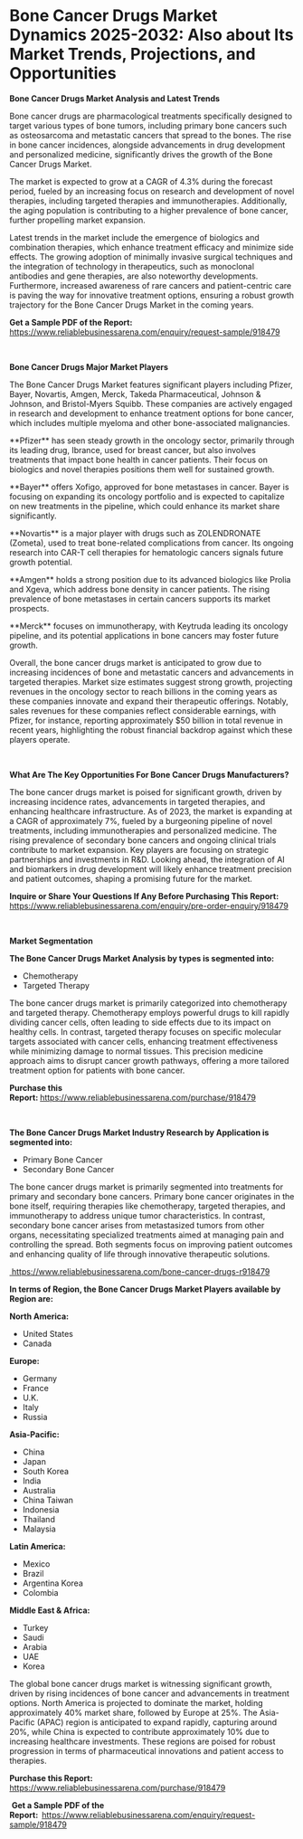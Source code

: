 <p><h1>Bone Cancer Drugs Market Dynamics 2025-2032: Also about Its Market Trends, Projections, and Opportunities</h1></p><p><strong>Bone Cancer Drugs Market Analysis and Latest Trends</strong></p>
<p><p>Bone cancer drugs are pharmacological treatments specifically designed to target various types of bone tumors, including primary bone cancers such as osteosarcoma and metastatic cancers that spread to the bones. The rise in bone cancer incidences, alongside advancements in drug development and personalized medicine, significantly drives the growth of the Bone Cancer Drugs Market.</p><p>The market is expected to grow at a CAGR of 4.3% during the forecast period, fueled by an increasing focus on research and development of novel therapies, including targeted therapies and immunotherapies. Additionally, the aging population is contributing to a higher prevalence of bone cancer, further propelling market expansion. </p><p>Latest trends in the market include the emergence of biologics and combination therapies, which enhance treatment efficacy and minimize side effects. The growing adoption of minimally invasive surgical techniques and the integration of technology in therapeutics, such as monoclonal antibodies and gene therapies, are also noteworthy developments. Furthermore, increased awareness of rare cancers and patient-centric care is paving the way for innovative treatment options, ensuring a robust growth trajectory for the Bone Cancer Drugs Market in the coming years.</p></p>
<p><strong>Get a Sample PDF of the Report:&nbsp;</strong> <a href="https://www.reliablebusinessarena.com/enquiry/request-sample/918479?utm_campaign=3438&utm_medium=2&utm_source=Github&utm_content=ia&utm_term=18042025&utm_id=bone-cancer-drugs">https://www.reliablebusinessarena.com/enquiry/request-sample/918479</a></p>
<p>&nbsp;</p>
<p><strong>Bone Cancer Drugs Major Market Players</strong></p>
<p><p>The Bone Cancer Drugs Market features significant players including Pfizer, Bayer, Novartis, Amgen, Merck, Takeda Pharmaceutical, Johnson & Johnson, and Bristol-Myers Squibb. These companies are actively engaged in research and development to enhance treatment options for bone cancer, which includes multiple myeloma and other bone-associated malignancies.</p><p>**Pfizer** has seen steady growth in the oncology sector, primarily through its leading drug, Ibrance, used for breast cancer, but also involves treatments that impact bone health in cancer patients. Their focus on biologics and novel therapies positions them well for sustained growth.</p><p>**Bayer** offers Xofigo, approved for bone metastases in cancer. Bayer is focusing on expanding its oncology portfolio and is expected to capitalize on new treatments in the pipeline, which could enhance its market share significantly.</p><p>**Novartis** is a major player with drugs such as ZOLENDRONATE (Zometa), used to treat bone-related complications from cancer. Its ongoing research into CAR-T cell therapies for hematologic cancers signals future growth potential.</p><p>**Amgen** holds a strong position due to its advanced biologics like Prolia and Xgeva, which address bone density in cancer patients. The rising prevalence of bone metastases in certain cancers supports its market prospects.</p><p>**Merck** focuses on immunotherapy, with Keytruda leading its oncology pipeline, and its potential applications in bone cancers may foster future growth.</p><p>Overall, the bone cancer drugs market is anticipated to grow due to increasing incidences of bone and metastatic cancers and advancements in targeted therapies. Market size estimates suggest strong growth, projecting revenues in the oncology sector to reach billions in the coming years as these companies innovate and expand their therapeutic offerings. Notably, sales revenues for these companies reflect considerable earnings, with Pfizer, for instance, reporting approximately $50 billion in total revenue in recent years, highlighting the robust financial backdrop against which these players operate.</p></p>
<p>&nbsp;</p>
<p><strong>What Are The Key Opportunities For Bone Cancer Drugs Manufacturers?</strong></p>
<p><p>The bone cancer drugs market is poised for significant growth, driven by increasing incidence rates, advancements in targeted therapies, and enhancing healthcare infrastructure. As of 2023, the market is expanding at a CAGR of approximately 7%, fueled by a burgeoning pipeline of novel treatments, including immunotherapies and personalized medicine. The rising prevalence of secondary bone cancers and ongoing clinical trials contribute to market expansion. Key players are focusing on strategic partnerships and investments in R&D. Looking ahead, the integration of AI and biomarkers in drug development will likely enhance treatment precision and patient outcomes, shaping a promising future for the market.</p></p>
<p><strong>Inquire or Share Your Questions If Any Before Purchasing This Report:</strong> <a href="https://www.reliablebusinessarena.com/enquiry/pre-order-enquiry/918479?utm_campaign=3438&utm_medium=2&utm_source=Github&utm_content=ia&utm_term=18042025&utm_id=bone-cancer-drugs">https://www.reliablebusinessarena.com/enquiry/pre-order-enquiry/918479</a></p>
<p>&nbsp;</p>
<p><strong>Market Segmentation</strong></p>
<p><strong>The Bone Cancer Drugs Market Analysis by types is segmented into:</strong></p>
<p><ul><li>Chemotherapy</li><li>Targeted Therapy</li></ul></p>
<p><p>The bone cancer drugs market is primarily categorized into chemotherapy and targeted therapy. Chemotherapy employs powerful drugs to kill rapidly dividing cancer cells, often leading to side effects due to its impact on healthy cells. In contrast, targeted therapy focuses on specific molecular targets associated with cancer cells, enhancing treatment effectiveness while minimizing damage to normal tissues. This precision medicine approach aims to disrupt cancer growth pathways, offering a more tailored treatment option for patients with bone cancer.</p></p>
<p><strong>Purchase this Report:&nbsp;</strong><a href="https://www.reliablebusinessarena.com/purchase/918479?utm_campaign=3438&utm_medium=2&utm_source=Github&utm_content=ia&utm_term=18042025&utm_id=bone-cancer-drugs">https://www.reliablebusinessarena.com/purchase/918479</a></p>
<p>&nbsp;</p>
<p><strong>The Bone Cancer Drugs Market Industry Research by Application is segmented into:</strong></p>
<p><ul><li>Primary Bone Cancer</li><li>Secondary Bone Cancer</li></ul></p>
<p><p>The bone cancer drugs market is primarily segmented into treatments for primary and secondary bone cancers. Primary bone cancer originates in the bone itself, requiring therapies like chemotherapy, targeted therapies, and immunotherapy to address unique tumor characteristics. In contrast, secondary bone cancer arises from metastasized tumors from other organs, necessitating specialized treatments aimed at managing pain and controlling the spread. Both segments focus on improving patient outcomes and enhancing quality of life through innovative therapeutic solutions.</p></p>
<p><a href="https://www.reliablebusinessarena.com/bone-cancer-drugs-r918479?utm_campaign=3438&utm_medium=2&utm_source=Github&utm_content=ia&utm_term=18042025&utm_id=bone-cancer-drugs">&nbsp;https://www.reliablebusinessarena.com/bone-cancer-drugs-r918479</a></p>
<p><strong>In terms of Region, the Bone Cancer Drugs Market Players available by Region are:</strong></p>
<p>
    <p> <strong> North America: </strong>
        <ul>
            <li>United States</li>
            <li>Canada</li>
        </ul>
        </p> 
    <p> <strong> Europe: </strong>
        <ul>
            <li>Germany</li>
            <li>France</li>
            <li>U.K.</li>
            <li>Italy</li>
            <li>Russia</li>
        </ul>
        </p> 
    <p> <strong> Asia-Pacific: </strong>
        <ul>
            <li>China</li>
            <li>Japan</li>
            <li>South Korea</li>
            <li>India</li>
            <li>Australia</li>
            <li>China Taiwan</li>
            <li>Indonesia</li>
            <li>Thailand</li>
            <li>Malaysia</li>
        </ul>
        </p> 
    <p> <strong> Latin America: </strong>
        <ul>
            <li>Mexico</li>
            <li>Brazil</li>
            <li>Argentina Korea</li>
            <li>Colombia</li>
        </ul>
        </p> 
    <p> <strong> Middle East & Africa: </strong>
        <ul>
            <li>Turkey</li>
            <li>Saudi</li>
            <li>Arabia</li>
            <li>UAE</li>
            <li>Korea</li>
        </ul>
    </p>
    </p>
<p><p>The global bone cancer drugs market is witnessing significant growth, driven by rising incidences of bone cancer and advancements in treatment options. North America is projected to dominate the market, holding approximately 40% market share, followed by Europe at 25%. The Asia-Pacific (APAC) region is anticipated to expand rapidly, capturing around 20%, while China is expected to contribute approximately 10% due to increasing healthcare investments. These regions are poised for robust progression in terms of pharmaceutical innovations and patient access to therapies.</p></p>
<p><strong>Purchase this Report: </strong><a href="https://www.reliablebusinessarena.com/purchase/918479?utm_campaign=3438&utm_medium=2&utm_source=Github&utm_content=ia&utm_term=18042025&utm_id=bone-cancer-drugs">https://www.reliablebusinessarena.com/purchase/918479</a></p>
<p>&nbsp;<strong>Get a Sample PDF of the Report:&nbsp;&nbsp;</strong><a href="https://www.reliablebusinessarena.com/enquiry/request-sample/918479?utm_campaign=3438&utm_medium=2&utm_source=Github&utm_content=ia&utm_term=18042025&utm_id=bone-cancer-drugs">https://www.reliablebusinessarena.com/enquiry/request-sample/918479</a></p>
<p><strong></strong></p>
<p><p></p><p></p><p></p></p>